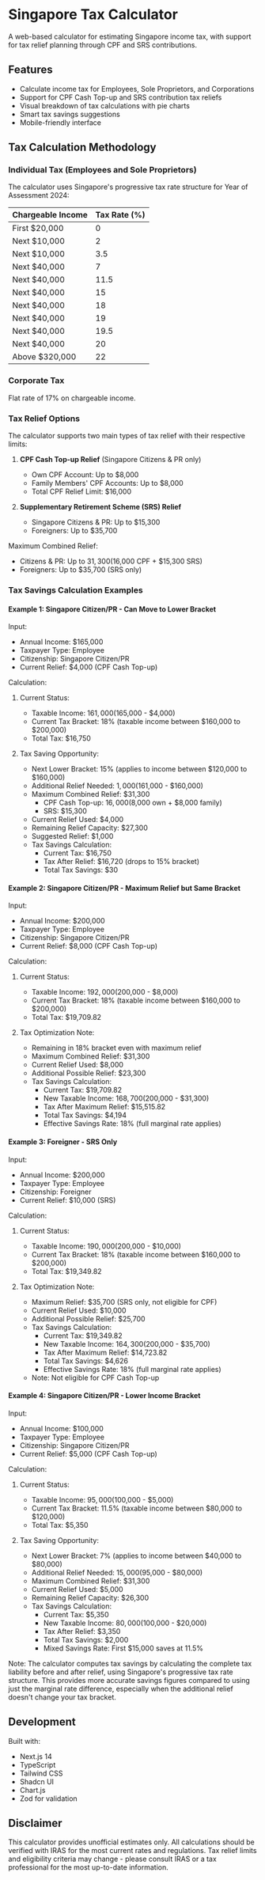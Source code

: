 # Singapore Tax Calculator

A web-based calculator for estimating Singapore income tax, with support for tax relief planning through CPF and SRS contributions.

## Features

- Calculate income tax for Employees, Sole Proprietors, and Corporations
- Support for CPF Cash Top-up and SRS contribution tax reliefs
- Visual breakdown of tax calculations with pie charts
- Smart tax savings suggestions
- Mobile-friendly interface

## Tax Calculation Methodology

### Individual Tax (Employees and Sole Proprietors)

The calculator uses Singapore's progressive tax rate structure for Year of Assessment 2024:

| Chargeable Income | Tax Rate (%) |
|------------------|--------------|
| First $20,000    | 0           |
| Next $10,000     | 2           |
| Next $10,000     | 3.5         |
| Next $40,000     | 7           |
| Next $40,000     | 11.5        |
| Next $40,000     | 15          |
| Next $40,000     | 18          |
| Next $40,000     | 19          |
| Next $40,000     | 19.5        |
| Next $40,000     | 20          |
| Above $320,000   | 22          |

### Corporate Tax
Flat rate of 17% on chargeable income.

### Tax Relief Options

The calculator supports two main types of tax relief with their respective limits:

1. **CPF Cash Top-up Relief** (Singapore Citizens & PR only)
   - Own CPF Account: Up to $8,000
   - Family Members' CPF Accounts: Up to $8,000
   - Total CPF Relief Limit: $16,000

2. **Supplementary Retirement Scheme (SRS) Relief**
   - Singapore Citizens & PR: Up to $15,300
   - Foreigners: Up to $35,700

Maximum Combined Relief:
- Citizens & PR: Up to $31,300 ($16,000 CPF + $15,300 SRS)
- Foreigners: Up to $35,700 (SRS only)

### Tax Savings Calculation Examples

#### Example 1: Singapore Citizen/PR - Can Move to Lower Bracket

Input:
- Annual Income: $165,000
- Taxpayer Type: Employee
- Citizenship: Singapore Citizen/PR
- Current Relief: $4,000 (CPF Cash Top-up)

Calculation:
1. Current Status:
   - Taxable Income: $161,000 ($165,000 - $4,000)
   - Current Tax Bracket: 18% (taxable income between $160,000 to $200,000)
   - Total Tax: $16,750

2. Tax Saving Opportunity:
   - Next Lower Bracket: 15% (applies to income between $120,000 to $160,000)
   - Additional Relief Needed: $1,000 ($161,000 - $160,000)
   - Maximum Combined Relief: $31,300
     * CPF Cash Top-up: $16,000 ($8,000 own + $8,000 family)
     * SRS: $15,300
   - Current Relief Used: $4,000
   - Remaining Relief Capacity: $27,300
   - Suggested Relief: $1,000
   - Tax Savings Calculation:
     * Current Tax: $16,750
     * Tax After Relief: $16,720 (drops to 15% bracket)
     * Total Tax Savings: $30

#### Example 2: Singapore Citizen/PR - Maximum Relief but Same Bracket

Input:
- Annual Income: $200,000
- Taxpayer Type: Employee
- Citizenship: Singapore Citizen/PR
- Current Relief: $8,000 (CPF Cash Top-up)

Calculation:
1. Current Status:
   - Taxable Income: $192,000 ($200,000 - $8,000)
   - Current Tax Bracket: 18% (taxable income between $160,000 to $200,000)
   - Total Tax: $19,709.82

2. Tax Optimization Note:
   - Remaining in 18% bracket even with maximum relief
   - Maximum Combined Relief: $31,300
   - Current Relief Used: $8,000
   - Additional Possible Relief: $23,300
   - Tax Savings Calculation:
     * Current Tax: $19,709.82
     * New Taxable Income: $168,700 ($200,000 - $31,300)
     * Tax After Maximum Relief: $15,515.82
     * Total Tax Savings: $4,194
     * Effective Savings Rate: 18% (full marginal rate applies)

#### Example 3: Foreigner - SRS Only

Input:
- Annual Income: $200,000
- Taxpayer Type: Employee
- Citizenship: Foreigner
- Current Relief: $10,000 (SRS)

Calculation:
1. Current Status:
   - Taxable Income: $190,000 ($200,000 - $10,000)
   - Current Tax Bracket: 18% (taxable income between $160,000 to $200,000)
   - Total Tax: $19,349.82

2. Tax Optimization Note:
   - Maximum Relief: $35,700 (SRS only, not eligible for CPF)
   - Current Relief Used: $10,000
   - Additional Possible Relief: $25,700
   - Tax Savings Calculation:
     * Current Tax: $19,349.82
     * New Taxable Income: $164,300 ($200,000 - $35,700)
     * Tax After Maximum Relief: $14,723.82
     * Total Tax Savings: $4,626
     * Effective Savings Rate: 18% (full marginal rate applies)
   - Note: Not eligible for CPF Cash Top-up

#### Example 4: Singapore Citizen/PR - Lower Income Bracket

Input:
- Annual Income: $100,000
- Taxpayer Type: Employee
- Citizenship: Singapore Citizen/PR
- Current Relief: $5,000 (CPF Cash Top-up)

Calculation:
1. Current Status:
   - Taxable Income: $95,000 ($100,000 - $5,000)
   - Current Tax Bracket: 11.5% (taxable income between $80,000 to $120,000)
   - Total Tax: $5,350

2. Tax Saving Opportunity:
   - Next Lower Bracket: 7% (applies to income between $40,000 to $80,000)
   - Additional Relief Needed: $15,000 ($95,000 - $80,000)
   - Maximum Combined Relief: $31,300
   - Current Relief Used: $5,000
   - Remaining Relief Capacity: $26,300
   - Tax Savings Calculation:
     * Current Tax: $5,350
     * New Taxable Income: $80,000 ($100,000 - $20,000)
     * Tax After Relief: $3,350
     * Total Tax Savings: $2,000
     * Mixed Savings Rate: First $15,000 saves at 11.5%

Note: The calculator computes tax savings by calculating the complete tax liability before and after relief, using Singapore's progressive tax rate structure. This provides more accurate savings figures compared to using just the marginal rate difference, especially when the additional relief doesn't change your tax bracket.

## Development

Built with:
- Next.js 14
- TypeScript
- Tailwind CSS
- Shadcn UI
- Chart.js
- Zod for validation

## Disclaimer

This calculator provides unofficial estimates only. All calculations should be verified with IRAS for the most current rates and regulations. Tax relief limits and eligibility criteria may change - please consult IRAS or a tax professional for the most up-to-date information. 